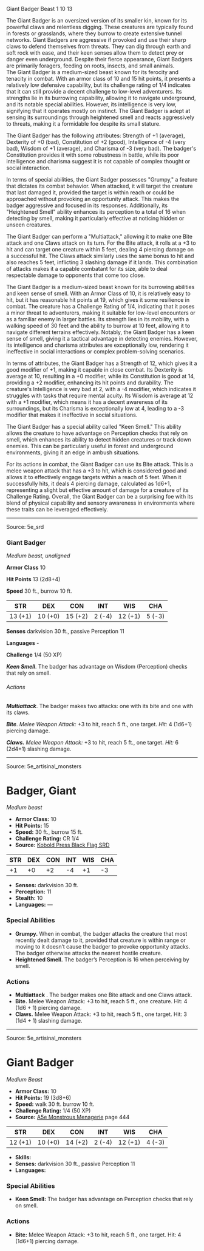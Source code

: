 <MonsterName/>Giant Badger</MonsterName>
<CreatureType/>Beast</CreatureType>
<CR/>1</CR>
<AC/>10</AC>
<HP/>13</HP>
<summary>The Giant Badger is an oversized version of its smaller kin, known for its powerful claws and relentless digging. These creatures are typically found in forests or grasslands, where they burrow to create extensive tunnel networks. Giant Badgers are aggressive if provoked and use their sharp claws to defend themselves from threats. They can dig through earth and soft rock with ease, and their keen senses allow them to detect prey or danger even underground. Despite their fierce appearance, Giant Badgers are primarily foragers, feeding on roots, insects, and small animals.</summary>

<summary>The Giant Badger is a medium-sized beast known for its ferocity and tenacity in combat. With an armor class of 10 and 15 hit points, it presents a relatively low defensive capability, but its challenge rating of 1/4 indicates that it can still provide a decent challenge to low-level adventurers. Its strengths lie in its burrowing capability, allowing it to navigate underground, and its notable special abilities. However, its intelligence is very low, signifying that it operates mostly on instinct. The Giant Badger is adept at sensing its surroundings through heightened smell and reacts aggressively to threats, making it a formidable foe despite its small stature.</summary>

<detail>

The Giant Badger has the following attributes: Strength of +1 (average), Dexterity of +0 (bad), Constitution of +2 (good), Intelligence of -4 (very bad), Wisdom of +1 (average), and Charisma of -3 (very bad). The badger's Constitution provides it with some robustness in battle, while its poor intelligence and charisma suggest it is not capable of complex thought or social interaction.

In terms of special abilities, the Giant Badger possesses "Grumpy," a feature that dictates its combat behavior. When attacked, it will target the creature that last damaged it, provided the target is within reach or could be approached without provoking an opportunity attack. This makes the badger aggressive and focused in its responses. Additionally, its "Heightened Smell" ability enhances its perception to a total of 16 when detecting by smell, making it particularly effective at noticing hidden or unseen creatures.

The Giant Badger can perform a "Multiattack," allowing it to make one Bite attack and one Claws attack on its turn. For the Bite attack, it rolls at a +3 to hit and can target one creature within 5 feet, dealing 4 piercing damage on a successful hit. The Claws attack similarly uses the same bonus to hit and also reaches 5 feet, inflicting 3 slashing damage if it lands. This combination of attacks makes it a capable combatant for its size, able to deal respectable damage to opponents that come too close.

The Giant Badger is a medium-sized beast known for its burrowing abilities and keen sense of smell. With an Armor Class of 10, it is relatively easy to hit, but it has reasonable hit points at 19, which gives it some resilience in combat. The creature has a Challenge Rating of 1/4, indicating that it poses a minor threat to adventurers, making it suitable for low-level encounters or as a familiar enemy in larger battles. Its strength lies in its mobility, with a walking speed of 30 feet and the ability to burrow at 10 feet, allowing it to navigate different terrains effectively. Notably, the Giant Badger has a keen sense of smell, giving it a tactical advantage in detecting enemies. However, its intelligence and charisma attributes are exceptionally low, rendering it ineffective in social interactions or complex problem-solving scenarios.

In terms of attributes, the Giant Badger has a Strength of 12, which gives it a good modifier of +1, making it capable in close combat. Its Dexterity is average at 10, resulting in a +0 modifier, while its Constitution is good at 14, providing a +2 modifier, enhancing its hit points and durability. The creature's Intelligence is very bad at 2, with a -4 modifier, which indicates it struggles with tasks that require mental acuity. Its Wisdom is average at 12 with a +1 modifier, which means it has a decent awareness of its surroundings, but its Charisma is exceptionally low at 4, leading to a -3 modifier that makes it ineffective in social situations.

The Giant Badger has a special ability called "Keen Smell." This ability allows the creature to have advantage on Perception checks that rely on smell, which enhances its ability to detect hidden creatures or track down enemies. This can be particularly useful in forest and underground environments, giving it an edge in ambush situations.

For its actions in combat, the Giant Badger can use its Bite attack. This is a melee weapon attack that has a +3 to hit, which is considered good and allows it to effectively engage targets within a reach of 5 feet. When it successfully hits, it deals 4 piercing damage, calculated as 1d6+1, representing a slight but effective amount of damage for a creature of its Challenge Rating. Overall, the Giant Badger can be a surprising foe with its blend of physical capability and sensory awareness in environments where these traits can be leveraged effectively.</detail>



---

Source: 5e_srd

### Giant Badger

*Medium beast, unaligned*

**Armor Class** 10

**Hit Points** 13 (2d8+4)

**Speed** 30 ft., burrow 10 ft.

| STR     | DEX     | CON     | INT    | WIS     | CHA    |
|---------|---------|---------|--------|---------|--------|
| 13 (+1) | 10 (+0) | 15 (+2) | 2 (-4) | 12 (+1) | 5 (-3) |

**Senses** darkvision 30 ft., passive Perception 11

**Languages** -

**Challenge** 1/4 (50 XP)

***Keen Smell***. The badger has advantage on Wisdom (Perception) checks that rely on smell.

###### Actions

***Multiattack***. The badger makes two attacks: one with its bite and one with its claws.

***Bite***. *Melee Weapon Attack:* +3 to hit, reach 5 ft., one target. *Hit:* 4 (1d6+1) piercing damage.

***Claws.*** *Melee Weapon Attack:* +3 to hit, reach 5 ft., one target. *Hit:* 6 (2d4+1) slashing damage.



---

Source: 5e_artisinal_monsters

# Badger, Giant

*Medium beast*

- **Armor Class:** 10
- **Hit Points:** 15
- **Speed:** 30 ft., burrow 15 ft.
- **Challenge Rating:** CR 1/4
- **Source:** [Kobold Press Black Flag SRD](https://koboldpress.com/black-flag-roleplaying/)

| STR | DEX | CON | INT | WIS | CHA |
| --- | --- | --- | --- | --- | --- |
| +1 | +0 | +2 | -4 | +1 | -3 |

- **Senses:** darkvision 30 ft.
- **Perception:** 11
- **Stealth:** 10
- **Languages:** —

### Special Abilities

- **Grumpy.** When in combat, the badger attacks the creature that most recently dealt damage to it, provided that creature is within range or moving to it doesn’t cause the badger to provoke opportunity attacks. The badger otherwise attacks the nearest hostile creature.
- **Heightened Smell.** The badger’s Perception is 16 when perceiving by smell.

### Actions

- **Multiattack** . The badger makes one Bite attack and one Claws attack.
- **Bite.** Melee Weapon Attack: +3 to hit, reach 5 ft., one creature. Hit: 4 (1d6 + 1) piercing damage.
- **Claws.** Melee Weapon Attack: +3 to hit, reach 5 ft., one target. Hit: 3 (1d4 + 1) slashing damage.





---

Source: 5e_artisinal_monsters

# Giant Badger

*Medium* *Beast*

- **Armor Class:** 10
- **Hit Points:** 19 (3d8+6)
- **Speed:** walk 30 ft. burrow 10 ft.
- **Challenge Rating:** 1/4 (50 XP)
- **Source:** [A5e Monstrous Menagerie](https://enpublishingrpg.com/products/level-up-monstrous-menagerie-a5e) page 444

| STR | DEX | CON | INT | WIS | CHA |
| --- | --- | --- | --- | --- | --- |
| 12 (+1) | 10 (+0) | 14 (+2) | 2 (-4) | 12 (+1) | 4 (-3) |

- **Skills:** 
- **Senses:** darkvision 30 ft., passive Perception 11
- **Languages:** 

### Special Abilities

- **Keen Smell:** The badger has advantage on Perception checks that rely on smell.

### Actions

- **Bite:** Melee Weapon Attack: +3 to hit, reach 5 ft., one target. Hit: 4 (1d6+1) piercing damage.




